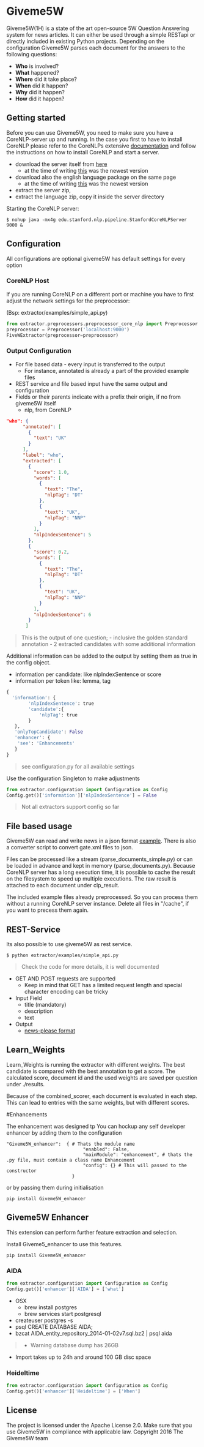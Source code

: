 # Giveme5W

Giveme5W(1H) is a state of the art open-source 5W Question Answering system for news articles. It can either be used through a simple RESTapi or directly included in existing Python projects. Depending on the configuration Giveme5W parses each document for the answers to the following  questions:

* **Who** is involved?
* **What** happened?
* **Where** did it take place?
* **When** did it happen?
* **Why** did it happen?
* **How** did it happen?

## Getting started
Before you can use Giveme5W, you need to make sure you have a CoreNLP-server up and running.
In the case you first to have to install CoreNLP please refer to the CoreNLPs extensive [documentation](https://stanfordnlp.github.io/CoreNLP/corenlp-server.html) and follow the instructions on how to install CoreNLP and start a server.

 * download the server itself from [here](https://stanfordnlp.github.io/CoreNLP/index.html#download)
    * at the time of writing [this](http://nlp.stanford.edu/software/stanford-corenlp-full-2017-06-09.zip) was the newest version
 * download also the english language package on the same page
    * at the time of writing [this](http://nlp.stanford.edu/software/stanford-english-corenlp-2017-06-09-models.jar) was the newest version
 * extract the server zip,
 * extract the language zip, copy it inside the server directory

Starting the CoreNLP server: 
```
$ nohup java -mx4g edu.stanford.nlp.pipeline.StanfordCoreNLPServer 9000 &
```

## Configuration
All configurations are optional giveme5W has default settings for every option

### CoreNLP Host
If you are running CoreNLP on a different port or machine you have to first adjust the network settings for the preprocessor:

(Bsp: extractor/examples/simple_api.py)
```python
from extractor.preprocessors.preprocessor_core_nlp import Preprocessor
preprocessor = Preprocessor('localhost:9000')
FiveWExtractor(preprocessor=preprocessor)
```

### Output Configuration

- For file based data - every input is transferred to the output
    -  For instance, annotated is already a part of the provided example files
- REST service and file based input have the same output and configuration
- Fields or their parents indicate with a prefix their origin, if no from giveme5W itself
  - nlp, from CoreNLP



```json
"who": {
      "annotated": [
        {
          "text": "UK"
        }
      ],
      "label": "who",
      "extracted": [
        {
          "score": 1.0,
          "words": [
            {
              "text": "The",
              "nlpTag": "DT"
            },
            {
              "text": "UK",
              "nlpTag": "NNP"
            }
          ],
          "nlpIndexSentence": 5
        },
        {
          "score": 0.2,
          "words": [
            {
              "text": "The",
              "nlpTag": "DT"
            },
            {
              "text": "UK",
              "nlpTag": "NNP"
            }
          ],
          "nlpIndexSentence": 6
        }
       ]
```
>This is the output of one question;
    - inclusive the golden standard annotation
    - 2 extracted candidates with some additional information


Additional information can be added to the output by setting them as true in the config object.
- information per candidate: like nlpIndexSentence or score
- information per token like: lemma, tag

```python
{
  'information': {
        'nlpIndexSentence': true
        'candidate':{
            'nlpTag': true
        }
   },
   'onlyTopCandidate': False
   'enhancer': {
    'see': 'Enhancements'
   }
}
```
> see configuration.py for all available settings


Use the configuration Singleton to make adjustments
```python
from extractor.configuration import Configuration as Config
Config.get()['information']['nlpIndexSentence'] = False
```


> Not all extractors support config so far

## File based usage
Giveme5W can read and write news in a json format [example](https://github.com/fhamborg/news-please/blob/master/newsplease/examples/sample.json).
There is also a converter script to convert gate.xml files to json.

Files can be processed like a stream (parse_documents_simple.py) or can be loaded in advance and kept in memory (parse_documents.py).
Because CoreNLP server has a long execution time, it is possible to cache the result on the filesystem to speed up multiple executions.
The raw result is attached to each document under clp_result.

The included example files already preprocessed. So you can process them without a running CoreNLP server instance.
Delete all files in "/cache", if you want to precess them again.


## REST-Service
Its also possible to use giveme5W as rest service.

```
$ python extractor/examples/simple_api.py
```
> Check the code for more details, it is well documented


* GET AND POST requests are supported
    * Keep in mind that GET has a limited request length and special character encoding can be tricky
* Input Field
    * title (mandatory)
    * description
    * text
* Output
    * [news-please format](https://github.com/fhamborg/news-please/blob/master/newsplease/examples/sample.json)


## Learn_Weights
Learn_Weights is running the extractor with different weights.
The best candidate is compared with the best annotation to get a score.
The calculated score, document id and the used weights are saved per question under ./results.

Because of the combined_scorer, each document is evaluated in each step. 
This can lead to entries with the same weights, but with different scores.



#Enhancements

The enhancement was designed tp
You can hockup any self developer enhancer by adding them to the configuration

```shell
"Giveme5W_enhancer":  { # Thats the module name
                            "enabled": False,
                            "mainModule": "enhancement", # thats the .py file, must contain a class name Enhancement
                            "config": {} # This will passed to the constructor
                        }
```
or by passing them during initialisation

```shell
pip install Giveme5W_enhancer
```


## Giveme5W Enhancer
This extension can perform further feature extraction and selection.

Install Giveme5_enhancer to use this features.

```shell
pip install Giveme5W_enhancer
```

### AIDA

```python
from extractor.configuration import Configuration as Config
Config.get()['enhancer']['AIDA'] = ['what']
```

- OSX
    - brew install postgres
    - brew services start postgresql
- createuser postgres -s
- psql CREATE DATABASE AIDA;
- bzcat AIDA_entity_repository_2014-01-02v7.sql.bz2 | psql aida

> - Warning database dump has 26GB
  - Import takes up to 24h and around 100 GB disc space

### Heideltime
```python
from extractor.configuration import Configuration as Config
Config.get()['enhancer']['Heideltime'] = ['When']
```




## License
The project is licensed under the Apache License 2.0. Make sure that you use Giveme5W in compliance with applicable law. Copyright 2016 The Giveme5W team
